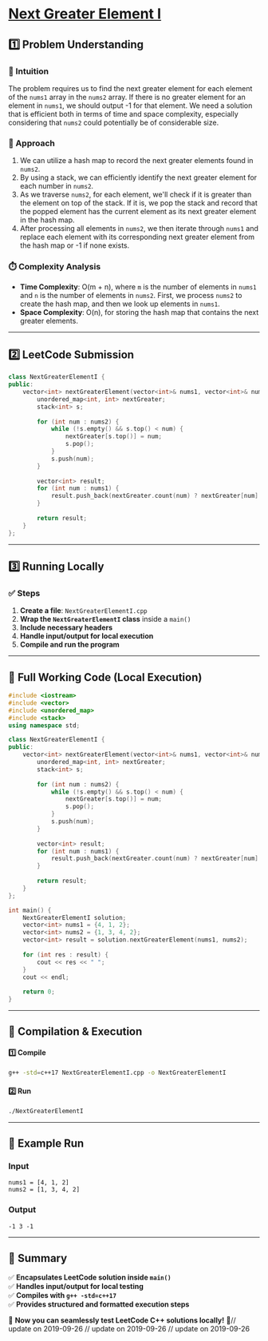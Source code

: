 # **[Next Greater Element I](https://leetcode.com/problems/next-greater-element-i/description/)**  

## **1️⃣ Problem Understanding**  
### **📌 Intuition**  
The problem requires us to find the next greater element for each element of the `nums1` array in the `nums2` array. If there is no greater element for an element in `nums1`, we should output -1 for that element. We need a solution that is efficient both in terms of time and space complexity, especially considering that `nums2` could potentially be of considerable size.

### **🚀 Approach**  
1. We can utilize a hash map to record the next greater elements found in `nums2`.
2. By using a stack, we can efficiently identify the next greater element for each number in `nums2`.
3. As we traverse `nums2`, for each element, we'll check if it is greater than the element on top of the stack. If it is, we pop the stack and record that the popped element has the current element as its next greater element in the hash map.
4. After processing all elements in `nums2`, we then iterate through `nums1` and replace each element with its corresponding next greater element from the hash map or -1 if none exists.

### **⏱️ Complexity Analysis**  
- **Time Complexity**: O(m + n), where `m` is the number of elements in `nums1` and `n` is the number of elements in `nums2`. First, we process `nums2` to create the hash map, and then we look up elements in `nums1`.
- **Space Complexity**: O(n), for storing the hash map that contains the next greater elements.

---  

## **2️⃣ LeetCode Submission**  
```cpp
class NextGreaterElementI {
public:
    vector<int> nextGreaterElement(vector<int>& nums1, vector<int>& nums2) {
        unordered_map<int, int> nextGreater;
        stack<int> s;
        
        for (int num : nums2) {
            while (!s.empty() && s.top() < num) {
                nextGreater[s.top()] = num;
                s.pop();
            }
            s.push(num);
        }
        
        vector<int> result;
        for (int num : nums1) {
            result.push_back(nextGreater.count(num) ? nextGreater[num] : -1);
        }
        
        return result;
    }
};
```  

---  

## **3️⃣ Running Locally**  
### **✅ Steps**  
1. **Create a file**: `NextGreaterElementI.cpp`  
2. **Wrap the `NextGreaterElementI` class** inside a `main()`  
3. **Include necessary headers**  
4. **Handle input/output for local execution**  
5. **Compile and run the program**  

---  

## **📝 Full Working Code (Local Execution)**  
```cpp
#include <iostream>
#include <vector>
#include <unordered_map>
#include <stack>
using namespace std;

class NextGreaterElementI {
public:
    vector<int> nextGreaterElement(vector<int>& nums1, vector<int>& nums2) {
        unordered_map<int, int> nextGreater;
        stack<int> s;
        
        for (int num : nums2) {
            while (!s.empty() && s.top() < num) {
                nextGreater[s.top()] = num;
                s.pop();
            }
            s.push(num);
        }
        
        vector<int> result;
        for (int num : nums1) {
            result.push_back(nextGreater.count(num) ? nextGreater[num] : -1);
        }
        
        return result;
    }
};

int main() {
    NextGreaterElementI solution;
    vector<int> nums1 = {4, 1, 2};
    vector<int> nums2 = {1, 3, 4, 2};
    vector<int> result = solution.nextGreaterElement(nums1, nums2);
    
    for (int res : result) {
        cout << res << " ";
    }
    cout << endl;
    
    return 0;
}
```  

---  

## **🔧 Compilation & Execution**  
#### **1️⃣ Compile**  
```bash
g++ -std=c++17 NextGreaterElementI.cpp -o NextGreaterElementI
```  

#### **2️⃣ Run**  
```bash
./NextGreaterElementI
```  

---  

## **🎯 Example Run**  
### **Input**  
```
nums1 = [4, 1, 2]
nums2 = [1, 3, 4, 2]
```  
### **Output**  
```
-1 3 -1
```  

---  

## **📌 Summary**  
✅ **Encapsulates LeetCode solution inside `main()`**  
✅ **Handles input/output for local testing**  
✅ **Compiles with `g++ -std=c++17`**  
✅ **Provides structured and formatted execution steps**  

🚀 **Now you can seamlessly test LeetCode C++ solutions locally!** 🚀// update on 2019-09-26
// update on 2019-09-26
// update on 2019-09-26
